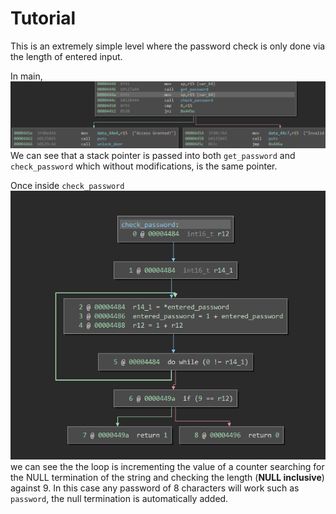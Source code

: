 # Tutorial

This is an extremely simple level where the password check is only done via the length of entered input.

In main, ![](images/stack.PNG) We can see that a stack pointer is passed into both `get_password` and `check_password` which without modifications, is the same pointer.

Once inside `check_password` ![](images/password_check.PNG) we can see the the loop is incrementing the value of a counter searching for the NULL termination of the string and checking the length (**NULL inclusive**) against 9. In this case any password of 8 characters will work such as `password`, the null termination is automatically added.